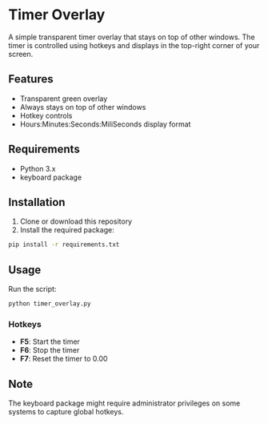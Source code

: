 # Timer Overlay

A simple transparent timer overlay that stays on top of other windows. The timer is controlled using hotkeys and displays in the top-right corner of your screen.

## Features
- Transparent green overlay
- Always stays on top of other windows
- Hotkey controls
- Hours:Minutes:Seconds:MiliSeconds display format

## Requirements
- Python 3.x
- keyboard package

## Installation

1. Clone or download this repository
2. Install the required package:
```bash
pip install -r requirements.txt
```

## Usage

Run the script:
```bash
python timer_overlay.py
```

### Hotkeys
- **F5**: Start the timer
- **F6**: Stop the timer
- **F7**: Reset the timer to 0.00

## Note
The keyboard package might require administrator privileges on some systems to capture global hotkeys. 
